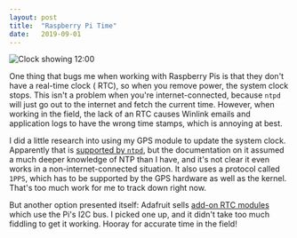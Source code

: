 ```yaml
---
layout: post
title:  "Raspberry Pi Time"
date:   2019-09-01
---
```

![Clock showing 12:00](https://1.bp.blogspot.com/-m2wpfJ6fXwg/XXRZU4xTomI/AAAAAAABp38/Giappm1VQe8634gvcHGFP0PBrTGgXnhhgCLcBGAs/s1600/clock12.gif)

One thing that bugs me when working with Raspberry Pis is that they don't have a real-time clock (
RTC), so when you remove power, the system clock stops. This isn't a problem when you're
internet-connected, because `ntpd` will just go out to the internet and fetch the current time.
However, when working in the field, the lack of an RTC causes Winlink emails and application logs to
have the wrong time stamps, which is annoying at best.

I did a little research into using my GPS module to update the system clock. Apparently that
is 
[supported by `ntpd`](https://gpsd.gitlab.io/gpsd/gpsd-time-service-howto.html#_feeding_ntpd_from_gpsd),
but the documentation on it assumed a much deeper knowledge of NTP than I have, and it's not clear
it even works in a non-internet-connected situation. It also uses a protocol called `1PPS`, which
has to be supported by the GPS hardware as well as the kernel. That's too much work for me to track
down right now.

But another option presented itself: Adafruit sells
[add-on RTC modules](https://www.adafruit.com/product/4282) which use the Pi's I2C bus. I picked one
up, and it didn't take too much fiddling to get it working. Hooray for accurate time in the field!

